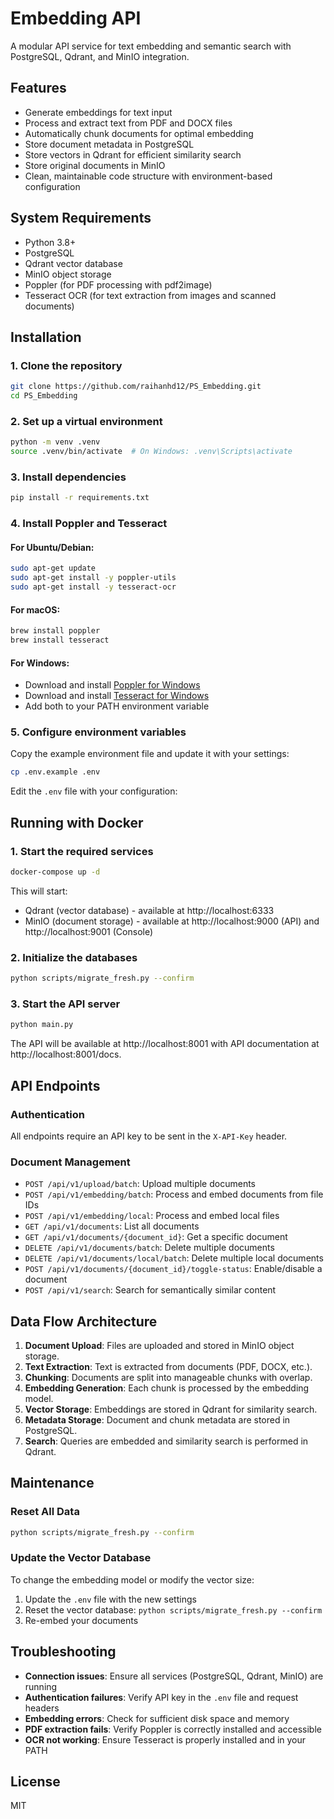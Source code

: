 # Embedding API

A modular API service for text embedding and semantic search with PostgreSQL, Qdrant, and MinIO integration.

## Features

- Generate embeddings for text input
- Process and extract text from PDF and DOCX files
- Automatically chunk documents for optimal embedding
- Store document metadata in PostgreSQL
- Store vectors in Qdrant for efficient similarity search
- Store original documents in MinIO
- Clean, maintainable code structure with environment-based configuration

## System Requirements

- Python 3.8+
- PostgreSQL
- Qdrant vector database
- MinIO object storage
- Poppler (for PDF processing with pdf2image)
- Tesseract OCR (for text extraction from images and scanned documents)

## Installation

### 1. Clone the repository

```bash
git clone https://github.com/raihanhd12/PS_Embedding.git
cd PS_Embedding
```

### 2. Set up a virtual environment

```bash
python -m venv .venv
source .venv/bin/activate  # On Windows: .venv\Scripts\activate
```

### 3. Install dependencies

```bash
pip install -r requirements.txt
```

### 4. Install Poppler and Tesseract

#### For Ubuntu/Debian:

```bash
sudo apt-get update
sudo apt-get install -y poppler-utils
sudo apt-get install -y tesseract-ocr
```

#### For macOS:

```bash
brew install poppler
brew install tesseract
```

#### For Windows:

- Download and install [Poppler for Windows](https://github.com/oschwartz10612/poppler-windows/releases/)
- Download and install [Tesseract for Windows](https://github.com/UB-Mannheim/tesseract/wiki)
- Add both to your PATH environment variable

### 5. Configure environment variables

Copy the example environment file and update it with your settings:

```bash
cp .env.example .env
```

Edit the `.env` file with your configuration:

## Running with Docker

### 1. Start the required services

```bash
docker-compose up -d
```

This will start:

- Qdrant (vector database) - available at http://localhost:6333
- MinIO (document storage) - available at http://localhost:9000 (API) and http://localhost:9001 (Console)

### 2. Initialize the databases

```bash
python scripts/migrate_fresh.py --confirm
```

### 3. Start the API server

```bash
python main.py
```

The API will be available at http://localhost:8001 with API documentation at http://localhost:8001/docs.

## API Endpoints

### Authentication

All endpoints require an API key to be sent in the `X-API-Key` header.

### Document Management

- `POST /api/v1/upload/batch`: Upload multiple documents
- `POST /api/v1/embedding/batch`: Process and embed documents from file IDs
- `POST /api/v1/embedding/local`: Process and embed local files
- `GET /api/v1/documents`: List all documents
- `GET /api/v1/documents/{document_id}`: Get a specific document
- `DELETE /api/v1/documents/batch`: Delete multiple documents
- `DELETE /api/v1/documents/local/batch`: Delete multiple local documents
- `POST /api/v1/documents/{document_id}/toggle-status`: Enable/disable a document
- `POST /api/v1/search`: Search for semantically similar content

## Data Flow Architecture

1. **Document Upload**: Files are uploaded and stored in MinIO object storage.
2. **Text Extraction**: Text is extracted from documents (PDF, DOCX, etc.).
3. **Chunking**: Documents are split into manageable chunks with overlap.
4. **Embedding Generation**: Each chunk is processed by the embedding model.
5. **Vector Storage**: Embeddings are stored in Qdrant for similarity search.
6. **Metadata Storage**: Document and chunk metadata are stored in PostgreSQL.
7. **Search**: Queries are embedded and similarity search is performed in Qdrant.

## Maintenance

### Reset All Data

```bash
python scripts/migrate_fresh.py --confirm
```

### Update the Vector Database

To change the embedding model or modify the vector size:

1. Update the `.env` file with the new settings
2. Reset the vector database: `python scripts/migrate_fresh.py --confirm`
3. Re-embed your documents

## Troubleshooting

- **Connection issues**: Ensure all services (PostgreSQL, Qdrant, MinIO) are running
- **Authentication failures**: Verify API key in the `.env` file and request headers
- **Embedding errors**: Check for sufficient disk space and memory
- **PDF extraction fails**: Verify Poppler is correctly installed and accessible
- **OCR not working**: Ensure Tesseract is properly installed and in your PATH

## License

MIT
